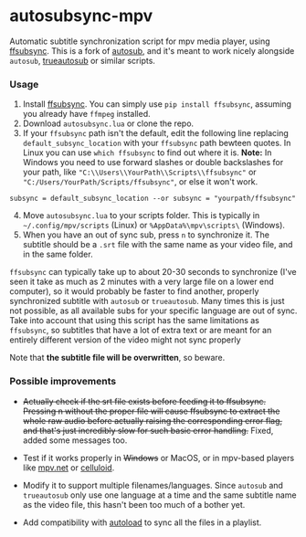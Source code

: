 # autosubsync-mpv
Automatic subtitle synchronization script for mpv media player, using [ffsubsync](https://github.com/smacke/ffsubsync). This is a fork of [autosub](https://github.com/vayan/autosub-mpv), and it's meant to work nicely alongside `autosub`, [trueautosub](https://github.com/fullmetalsheep/mpv-iina-scripts) or similar scripts.

### Usage
1. Install [ffsubsync](https://github.com/smacke/ffsubsync). You can simply use `pip install ffsubsync`, assuming you already have `ffmpeg` installed.
2. Download `autosubsync.lua` or clone the repo.
3. If your `ffsubsync` path isn't the default, edit the following line replacing `default_subsync_location` with your `ffsubsync` path bewteen quotes. In Linux you can use `which ffsubsync` to find out where it is. **Note:** In Windows you need to use forward slashes or double backslashes for your path, like `"C:\\Users\\YourPath\\Scripts\\ffsubsync"` or `"C:/Users/YourPath/Scripts/ffsubsync"`, or else it won't work. 
~~~
subsync = default_subsync_location --or subsync = "yourpath/ffsubsync"
~~~
4. Move `autosubsync.lua` to your scripts folder. This is typically in `~/.config/mpv/scripts` (Linux) or `%AppData%\mpv\scripts\` (Windows).
5. When you have an out of sync sub, press `n` to synchronize it. The subtitle should be a `.srt` file with the same name as your video file, and in the same folder. 

`ffsubsync` can typically take up to about 20-30 seconds to synchronize (I've seen it take as much as 2 minutes with a very large file on a lower end computer), so it would probably be faster to find another, properly synchronized subtitle with `autosub` or `trueautosub`. Many times this is just not possible, as all available subs for your specific language are out of sync. Take into account that using this script has the same limitations as `ffsubsync`, so subtitles that have a lot of extra text or are meant for an entirely different version of the video might not sync properly

Note that **the subtitle file will be overwritten**, so beware.

### Possible improvements
* ~~Actually check if the srt file exists before feeding it to ffsubsync. Pressing n without the proper file will cause ffsubsync to extract the whole raw audio before actually raising the corresponding error flag, and that's just incredibly slow for such basic error handling.~~ Fixed, added some messages too.

* Test if it works properly in ~~Windows~~ or MacOS, or in mpv-based players like [mpv.net](https://github.com/stax76/mpv.net) or [celluloid](https://celluloid-player.github.io/).
* Modify it to support multiple filenames/languages. Since `autosub` and `trueautosub` only use one language at a time and the same subtitle name as the video file, this hasn't been too much of a bother yet.
* Add compatibility with [autoload](https://github.com/mpv-player/mpv/blob/master/TOOLS/lua/autoload.lua) to sync all the files in a playlist.
